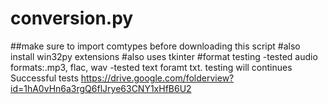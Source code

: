 # conversion.py
##make sure to import comtypes before downloading this script
#also install win32py extensions
#also uses tkinter
#format testing
-tested audio formats:.mp3, flac, wav
-tested text foramt txt. testing will continues
Successful tests
https://drive.google.com/folderview?id=1hA0vHn6a3rgQ6flJrye63CNY1xHfB6U2
